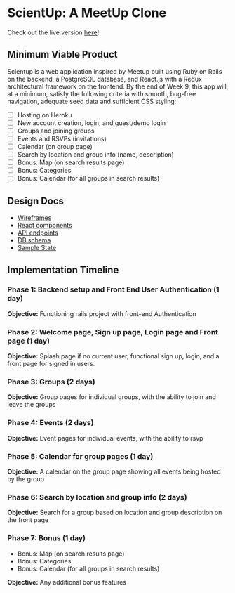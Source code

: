 # ScientUp: A MeetUp Clone

Check out the live version [here][heroku]!

[heroku]: http://scientup.herokuapp.com

## Minimum Viable Product

Scientup is a web application inspired by Meetup built using Ruby on Rails on the backend, a PostgreSQL database, and React.js with a Redux architectural framework on the frontend. By the end of Week 9, this app will, at a minimum, satisfy the following criteria with smooth, bug-free navigation, adequate seed data and sufficient CSS styling:

- [ ] Hosting on Heroku
- [ ] New account creation, login, and guest/demo login
- [ ] Groups and joining groups
- [ ] Events and RSVPs (invitations)
- [ ] Calendar (on group page)
- [ ] Search by location and group info (name, description)
- [ ] Bonus: Map (on search results page)
- [ ] Bonus: Categories
- [ ] Bonus: Calendar (for all groups in search results)

## Design Docs

- [Wireframes](wireframes)
- [React components](component-hierarchy.md)
- [API endpoints](api-endpoints.md)
- [DB schema](schema.md)
- [Sample State](sample-state.md)

## Implementation Timeline

### Phase 1: Backend setup and Front End User Authentication (1 day)

**Objective:** Functioning rails project with front-end Authentication

### Phase 2: Welcome page, Sign up page, Login page and Front page (1 day)

**Objective:** Splash page if no current user, functional sign up, login, and a front page for signed in users.

### Phase 3: Groups (2 days)

**Objective:** Group pages for individual groups, with the ability to join and leave the groups

### Phase 4: Events (2 days)

**Objective:** Event pages for individual events, with the ability to rsvp

### Phase 5: Calendar for group pages (1 day)

**Objective:** A calendar on the group page showing all events being hosted by the group

### Phase 6: Search by location and group info (2 days)

**Objective:** Search for a group based on location and group description on the front page

### Phase 7: Bonus (1 day)
  - Bonus: Map (on search results page)
  - Bonus: Categories
  - Bonus: Calendar (for all groups in search results)

**Objective:** Any additional bonus features
